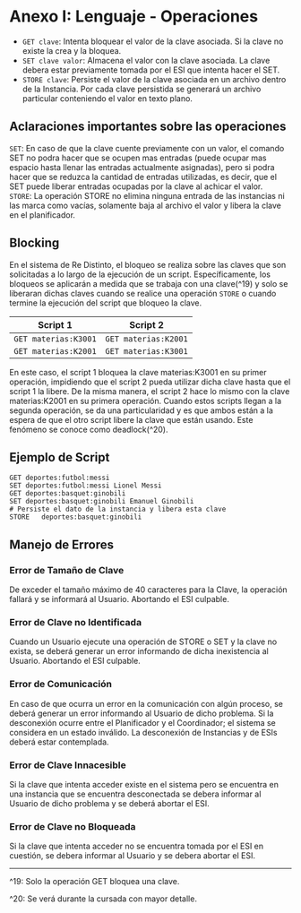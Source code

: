 # Anexo I: Lenguaje - Operaciones

* `GET clave`: Intenta bloquear el valor de la clave asociada. Si la clave no existe la crea y la bloquea.
* `SET clave valor`: Almacena el valor con la clave asociada. La clave debera estar previamente tomada por el ESI que intenta hacer el SET. 
* `STORE clave`: Persiste el valor de la clave asociada en un archivo dentro de la Instancia. Por cada clave persistida se generará un archivo particular conteniendo el valor en texto plano.

## Aclaraciones importantes sobre las operaciones
`SET`: En caso de que la clave cuente previamente con un valor, el comando SET no podra hacer que se ocupen mas entradas (puede ocupar mas espacio hasta llenar las entradas actualmente asignadas), pero si podra hacer que se reduzca la cantidad de entradas utilizadas, es decir, que el SET puede liberar entradas ocupadas por la clave al achicar el valor.    
`STORE`: La operación STORE no elimina ninguna entrada de las instancias ni las marca como vacías, solamente baja al archivo el valor y libera la clave en el planificador.

## Blocking

En el sistema de Re Distinto, el bloqueo se realiza sobre las claves que son solicitadas a lo largo de la ejecución de un script. Específicamente, los bloqueos se aplicarán a medida que se trabaja con una clave(^19) y solo se liberaran dichas claves cuando se realice una operación `STORE` o cuando termine la ejecución del script que bloqueo la clave.

| Script 1             | Script 2             |
|----------------------|----------------------|
| `GET materias:K3001` | `GET materias:K2001` |
| `GET materias:K2001` | `GET materias:K3001` |

En este caso, el script 1 bloquea la clave materias:K3001 en su primer operación, impidiendo que el script 2 pueda utilizar dicha clave hasta que el script 1 la libere. De la misma manera, el script 2 hace lo mismo con la clave materias:K2001 en su primera operación. Cuando estos scripts llegan a la segunda operación, se da una particularidad y es que ambos están a la espera de que el otro script libere la clave que están usando. Este fenómeno se conoce como deadlock(^20).

## Ejemplo de Script

```
GET deportes:futbol:messi
SET deportes:futbol:messi Lionel Messi
GET deportes:basquet:ginobili
SET deportes:basquet:ginobili Emanuel Ginobili
# Persiste el dato de la instancia y libera esta clave
STORE	deportes:basquet:ginobili
```

## Manejo de Errores

### Error de Tamaño de Clave

De exceder el tamaño máximo de 40 caracteres para la Clave, la operación fallará y se informará al Usuario. Abortando el ESI culpable.

### Error de Clave no Identificada

Cuando un Usuario ejecute una operación de STORE o SET y la clave no exista, se deberá generar un error informando de dicha inexistencia al Usuario. Abortando el ESI culpable.

### Error de Comunicación
En caso de que ocurra un error en la comunicación con algún proceso, se deberá generar un error informando al Usuario de dicho problema. Si la desconexión ocurre entre el Planificador y el Coordinador; el sistema se considera en un estado inválido. La desconexión de Instancias y de ESIs deberá estar contemplada.

### Error de Clave Innacesible

Si la clave que intenta acceder existe en el sistema pero se encuentra en una instancia que se encuentra desconectada se debera informar al Usuario de dicho problema y se deberá abortar el ESI.

### Error de Clave no Bloqueada

Si la clave que intenta acceder no se encuentra tomada por el ESI en cuestión, se debera informar al Usuario y se debera abortar el ESI.

---
^19: Solo la operación GET bloquea una clave.

^20: Se verá durante la cursada con mayor detalle.
